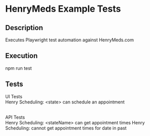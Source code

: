 # HenryMeds Example Tests

## Description

Executes Playwright test automation against HenryMeds.com

## Execution
npm run test

## Tests

UI Tests<br>
Henry Scheduling: &lt;state&gt; can schedule an appointment<br><br>

API Tests<br>
Henry Scheduling: &lt;stateName&gt; can get appointment times
Henry Scheduling: cannot get appointment times for date in past